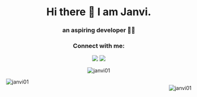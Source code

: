 <h1 align="center"> Hi there 👋 I am Janvi.</h1>
<h3 align="center"> an aspiring developer 👩‍💻</h1>
<h3 align="center">Connect with me:</h3>
<p align="center">
<a href="https://twitter.com/janvibajo01" target="blank"><img src="https://img.icons8.com/color/48/000000/twitter--v1.png"/></a>
<a href="mailto:janvibajo1@gmail.com" target="blank"><img src="https://img.icons8.com/color/48/000000/gmail-new.png"/></a>
</p>

<!--
**janvi01/janvi01** is a ✨ _special_ ✨ repository because its `README.md` (this file) appears on your GitHub profile.

Here are some ideas to get you started:

- 🔭 I’m currently working on ...
- 🌱 I’m currently learning ...
- 👯 I’m looking to collaborate on ...
- 🤔 I’m looking for help with ...
- 💬 Ask me about ...
- 📫 How to reach me: ...
- 😄 Pronouns: ...
- ⚡ Fun fact: ...
-->
<!-- <p align="center">
  <imc src="https://github-readme-stats.vercel.app/api/top-langs/?username=janvi01&theme=radical&layout=compact"></img>
  </p> -->
  <p align="center"> <img src="https://komarev.com/ghpvc/?username=janvi01&label=Profile%20views&color=blueviolet&style=flat-square" alt="janvi01" /> </p>
  <img align="left" src="https://github-readme-stats.vercel.app/api/top-langs/?username=janvi01&theme=radical&layout=compact" alt="janvi01" />
  <br/>
  <img align="right" src="https://github-readme-stats.vercel.app/api?username=janvi01&theme=radical&show_icons=true" alt="janvi01" />
